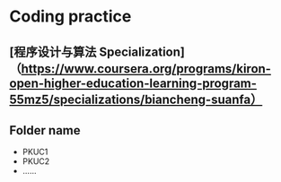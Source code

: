 # Coding practice

## [程序设计与算法 Specialization]（https://www.coursera.org/programs/kiron-open-higher-education-learning-program-55mz5/specializations/biancheng-suanfa）

## Folder name 
- PKUC1 
- PKUC2
- ......
